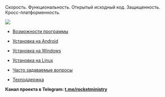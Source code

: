 Скорость. Функциональность. Открытый исходный код. Защищенность. Кросс-платформенность. 

![](https://lh3.googleusercontent.com/pw/AL9nZEXlB3eMqZ0noxCFohoMGkvuEiFUokEg6VDFXtLrQlmjaVKHyHb7BISJc3aOJhFcDH_C0TDi8v-s3XXSUf1u8K8AkfBN88avmuOYHvMflpY514mPe_RxjdSkLqbaqis2F3hy421ikI6PIPTgqBtAwAz0Pw=w641-h646-no?authuser=0)

* [Возможности программы](https://github.com/antorix/Rocket-Ministry/wiki#возможности-программы)

* [Установка на Android](https://github.com/antorix/Rocket-Ministry/wiki#android)
 
* [Установка на Windows](https://github.com/antorix/Rocket-Ministry/wiki#windows)
 
* [Установка на Linux](https://github.com/antorix/Rocket-Ministry/wiki#linux)
 
* [Часто задаваемые вопросы](https://github.com/antorix/Rocket-Ministry/wiki#часто-задаваемые-вопросы)
 
* [Техподдержка](https://github.com/antorix/Rocket-Ministry/wiki#обратная-связь)

**Канал проекта в Telegram: [t.me/rocketministry](https://t.me/rocketministry)**
